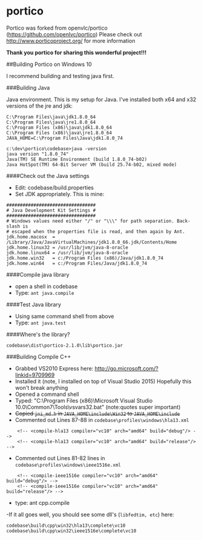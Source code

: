 # portico
Portico was forked from openvlc/portico (https://github.com/openlvc/portico)
Please check out http://www.porticoproject.org/ for more information

**Thank you portico for sharing this wonderful project!!!**

##Building Portico on Windows 10

I recommend building and testing java first.

###Building Java

Java environment.  This is my setup for Java.  I've installed both x64 and x32 versions of the jre and jdk:

```
C:\Program Files\java\jdk1.8.0_64
C:\Program Files\java\jre1.8.0_64
C:\Program Files (x86)\java\jdk1.8.0_64
C:\Program Files (x86)\java\jre1.8.0_64
JAVA_HOME=C:\Program Files\Java\jdk1.8.0_74

c:\dev\portico\codebase>java -version
java version "1.8.0_74"
Java(TM) SE Runtime Environment (build 1.8.0_74-b02)
Java HotSpot(TM) 64-Bit Server VM (build 25.74-b02, mixed mode)

```

####Check out the Java settings
- Edit:  codebase/build.properties
- Set JDK appropriately.  This is mine:

```
#################################
# Java Development Kit Settings #
#################################
# Windows values need either "/" or "\\\" for path separation. Back-slash is
# escaped when the properties file is read, and then again by Ant.
jdk.home.macosx  = /Library/Java/JavaVirtualMachines/jdk1.8.0_66.jdk/Contents/Home
jdk.home.linux32 = /usr/lib/jvm/java-8-oracle
jdk.home.linux64 = /usr/lib/jvm/java-8-oracle
jdk.home.win32   = c:/Program Files (x86)/Java/jdk1.8.0_74
jdk.home.win64   = c:/Program Files/Java/jdk1.8.0_74
```

####Compile java library
- open a shell in codebase
- Type: `ant java.compile`

####Test Java library
- Using same command shell from above
- Type: `ant java.test`


####Where's the library?

`codebase\dist\portico-2.1.0\lib\portico.jar`

###Building Compile C++

- Grabbed VS2010 Express here: http://go.microsoft.com/?linkid=9709969
- Installed it (note, I installed on top of Visual Studio 2015) Hopefully this won't break anything
- Opened a command shell
- Typed: "C:\Program Files (x86)\Microsoft Visual Studio 10.0\Common7\Tools\vsvars32.bat"  (note:quotes super important)
- ~~Copied `jni_md.h` in `JAVA_HOME\include\Win32` to `JAVA_HOME\include`~~
- Commented out Lines 87-88  in `codebase\profiles\windows\hla13.xml`
```
	<!-- <compile-hla13 compiler="vc10" arch="amd64" build="debug"/> -->
	<!-- <compile-hla13 compiler="vc10" arch="amd64" build="release"/> -->
```
- Commented out Lines 81-82 lines in `codebase\profiles\windows\ieee1516e.xml`
```
	<!-- <compile-ieee1516e compiler="vc10" arch="amd64" build="debug"/> -->
	<!-- <compile-ieee1516e compiler="vc10" arch="amd64" build="release"/> -->
```
- type: ant cpp.compile

-If it all goes well, you should see some dll's (`libfedtim, etc`) here:

```
codebase\build\cpp\win32\hla13\complete\vc10
codebase\build\cpp\win32\ieee1516e\complete\vc10
```

